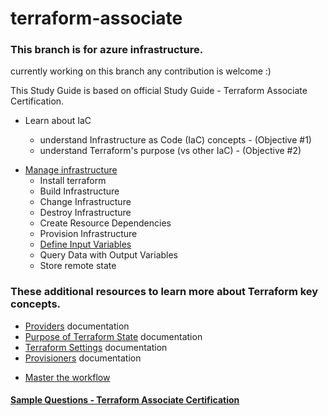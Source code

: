 # terraform-associate

### This branch is for azure infrastructure.
currently working on this branch any contribution is welcome :)

This Study Guide is based on official Study Guide - Terraform Associate Certification.

- Learn about IaC

  - understand Infrastructure as Code (IaC) concepts - (Objective #1)
  - understand Terraform's purpose (vs other IaC) - (Objective #2)

* [Manage infrastructure](https://github.com/saurabh3460/terraform-associate/tree/master/Manage%20infrastructure)
  - Install terraform
  - Build Infrastructure
  - Change Infrastructure
  - Destroy Infrastructure
  - Create Resource Dependencies
  - Provision Infrastructure
  - [Define Input Variables](https://github.com/saurabh3460/terraform-associate/tree/master/Manage%20infrastructure/Define%20Input%20Variables)
  - Query Data with Output Variables
  - Store remote state

### These additional resources to learn more about Terraform key concepts.

- [Providers](https://www.terraform.io/docs/configuration/providers.html) documentation
- [Purpose of Terraform State](https://www.terraform.io/docs/state/purpose.html) documentation
- [Terraform Settings](https://www.terraform.io/docs/configuration/terraform.html) documentation
- [Provisioners](https://www.terraform.io/docs/provisioners/#provisioners-are-a-last-resort) documentation

* [Master the workflow]()

#### [Sample Questions - Terraform Associate Certification](https://learn.hashicorp.com/terraform/certification/terraform-associate-sample-questions)
